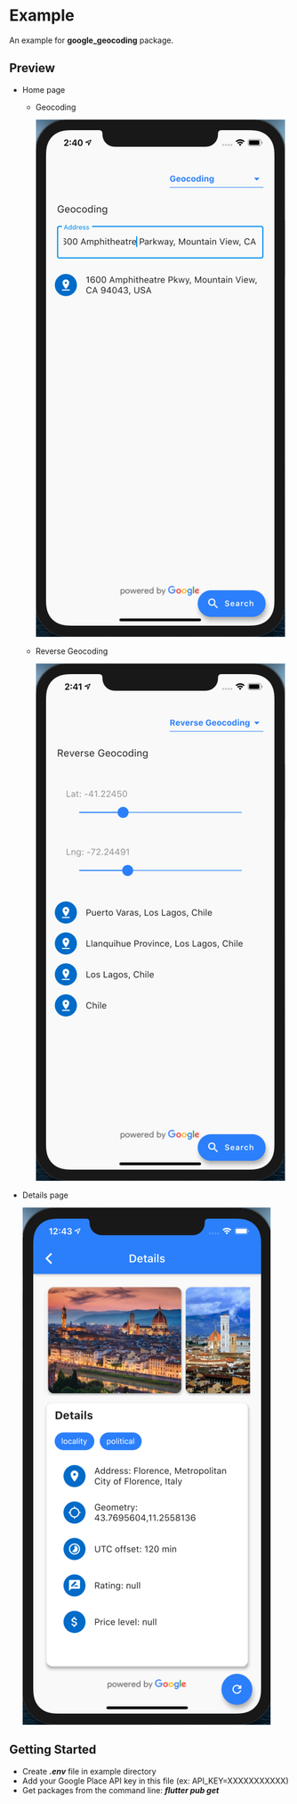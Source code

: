 # Example

An example for **google_geocoding** package.

## Preview

- Home page

  - Geocoding

    ![Home page - Geocoding](images/home_geocoding.png)

  - Reverse Geocoding

    ![Home page - Reverse Geocoding](images/home_reverse_geocoding.png)

- Details page

  ![Details page](images/details_page.png)

## Getting Started

- Create **_.env_** file in example directory
- Add your Google Place API key in this file (ex: API_KEY=XXXXXXXXXXX)
- Get packages from the command line: **_flutter pub get_**

